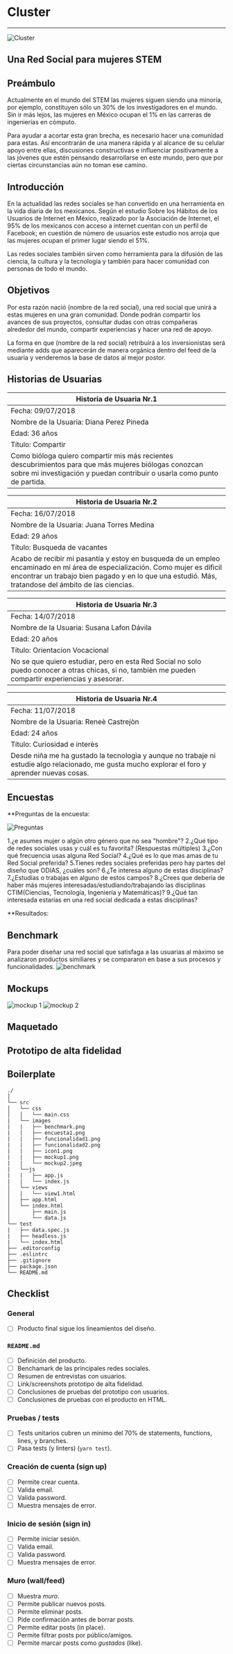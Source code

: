 
# Cluster

---
![Cluster](src/images/icon1.png)

## Una Red Social para mujeres STEM

## Preámbulo

Actualmente en el mundo del STEM las mujeres siguen siendo una minoría, por ejemplo, constituyen sólo un 30% de los investigadores en el mundo. Sin ir más lejos, las mujeres en México ocupan el 1% en las carreras de ingenierías en cómputo.

Para ayudar a acortar esta gran brecha, es necesario hacer una comunidad para estas. Así encontrarán de una manera rápida y al alcance de su celular apoyo entre ellas, discusiones constructivas e influenciar positivamente a las jóvenes que estén pensando desarrollarse en este mundo, pero que por ciertas circunstancias aún no toman ese camino.

## Introducción

En la actualidad las redes sociales se han convertido en una herramienta en la vida diaria de los mexicanos. Según el estudio Sobre los Hábitos de los Usuarios de Internet en México, realizado por la Asociación de Internet, el 95% de los mexicanos con acceso a internet cuentan con un perfil de Facebook; en cuestión de número de usuarios este estudio nos arroja que las mujeres ocupan el primer lugar siendo el 51%.

Las redes sociales también sirven como herramienta para la difusión de las ciencia, la cultura y la tecnología y también para hacer comunidad con personas de todo el mundo.

## Objetivos

Por esta razón nació (nombre de la red social), una red social que unirá a estas mujeres en una gran comunidad. Donde podrán compartir los avances de sus proyectos, consultar dudas con otras compañeras alrededor del mundo, compartir experiencias y hacer una red de apoyo.

La forma en que (nombre de la red social) retribuirá a los inversionistas será mediante adds que aparecerán de manera orgánica dentro del feed de la usuaria y venderemos la base de datos al mejor postor.

## Historias de Usuarias

| Historia de Usuaria   Nr.1|
|---|
| Fecha:  09/07/2018   |
| Nombre de la Usuaria:  Diana Perez Pineda  |
|  Edad: 36 años  |
| Título:  Compartir   |
|  Como bióloga quiero compartir mis más recientes descubrimientos para que más mujeres biólogas conozcan sobre mi investigación y puedan contribuir o usarla como punto de partida. |

| Historia de Usuaria  Nr.2|
|---|
| Fecha:  16/07/2018   |
| Nombre de la Usuaria:  Juana Torres Medina  |
| Edad: 29 años  |
| Título:  Busqueda de vacantes  |
| Acabo de recibir mi pasantía y estoy en busqueda de un empleo encaminado en mi área de especialización. Como mujer es dificil encontrar un trabajo bien pagado y en lo que una estudió. Más, tratandose del ámbito de las ciencias. |

| Historia de Usuaria  Nr.3|
|---|
| Fecha:  14/07/2018   |
| Nombre de la Usuaria:  Susana Lafon Dávila  |
| Edad: 20 años  |
| Título:  Orientacion Vocacional  |
| No se que quiero estudiar, pero en esta Red Social no solo puedo conocer a otras chicas, si no, tambièn me pueden compartir experiencias y asesorar. |

| Historia de Usuaria  Nr.4|
|---|
| Fecha:  11/07/2018   |
| Nombre de la Usuaria:  Reneè Castrejòn  |
| Edad: 24 años  |
| Título:  Curiosidad e interès  |
| Desde niña me ha gustado la tecnologìa y aunque no trabaje ni estudie algo relacionado, me gusta mucho explorar el foro y aprender nuevas cosas. |

## Encuestas

**Preguntas de la encuesta:

![Preguntas](src/images/encuesta1.png)

1.¿e asumes mujer o algún otro género que no sea "hombre"?
2.¿Qué tipo de redes sociales usas y cuál es tu favorita? (Respuestas múltiples)
3.¿Con qué frecuencia usas alguna Red Social?
4.¿Qué es lo que mas amas de tu Red Social preferida?
5.Tienes redes sociales preferidas pero hay partes del diseño que ODIAS, ¿cuáles son?
6.¿Te interesa alguno de estas disciplinas?
7.¿Estudias o trabajas en alguno de estos campos?
8.¿Crees que debería de haber más mujeres interesadas/estudiando/trabajando las disciplinas CTIM(Ciencias, Tecnología, Ingeniería y Matemáticas)?
9.¿Qué tan interesada estarías en una red social dedicada a estas disciplinas?

**Resultados:

## Benchmark

Para poder diseñar una red social que satisfaga a las usuarias al màximo
se analizaron productos similiares y se compararon en base a sus procesos y funcionalidades.
![benchmark](src/images/benchmark.png)

## Mockups

![mockup 1](src/images/mockup1.png)
![mockup 2](src/images/mockup2.jpeg)

## Maquetado

## Prototipo de alta fidelidad

## Boilerplate

```text
./
│
└── src
│   └── css
│   │   └── main.css
|   └── images
|   |   ├── benchmark.png
|   |   ├── encuesta1.png
|   |   ├── funcionalidad1.png
|   |   ├── funcionalidad2.png
|   |   ├── icon1.png
|   |   ├── mockup1.png
|   |   └── mockup2.jpeg
|   └──js
|   |   ├── app.js
|   |   └── index.js
│   └── views
│   |   └── view1.html
│   ├── app.html
│   └── index.html
│       ├── main.js
│       └── data.js
└── test
|   ├── data.spec.js
|   ├── headless.js
|   └── index.html
├── .editorconfig
├── .eslintrc
├── .gitignore
├── package.json
└── README.md

```

## Checklist

### General

* [ ] Producto final sigue los lineamientos del diseño.

### `README.md`

* [ ] Definición del producto.
* [ ] Benchamark de las principales redes sociales.
* [ ] Resumen de entrevistas con usuarios.
* [ ] Link/screenshots prototipo de alta fidelidad.
* [ ] Conclusiones de pruebas del prototipo con usuarios.
* [ ] Conclusiones de pruebas con el producto en HTML.

### Pruebas / tests

* [ ] Tests unitarios cubren un mínimo del 70% de statements, functions, lines,
  y branches.
* [ ] Pasa tests (y linters) (`yarn test`).

### Creación de cuenta (sign up)

* [ ] Permite crear cuenta.
* [ ] Valida email.
* [ ] Valida password.
* [ ] Muestra mensajes de error.

### Inicio de sesión (sign in)

* [ ] Permite iniciar sesión.
* [ ] Valida email.
* [ ] Valida password.
* [ ] Muestra mensajes de error.

### Muro (wall/feed)

* [ ] Muestra _muro_.
* [ ] Permite publicar nuevos posts.
* [ ] Permite eliminar posts.
* [ ] Pide confirmación antes de borrar posts.
* [ ] Permite editar posts (in place).
* [ ] Permite filtrar posts por público/amigos.
* [ ] Permite marcar posts como _gustados_ (like).
